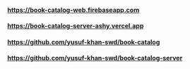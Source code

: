 #### https://book-catalog-web.firebaseapp.com

#### https://book-catalog-server-ashy.vercel.app

#### https://github.com/yusuf-khan-swd/book-catalog

#### https://github.com/yusuf-khan-swd/book-catalog-server
